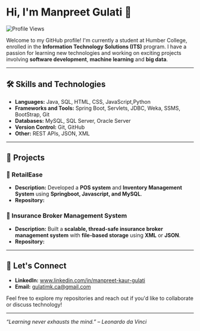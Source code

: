 # Hi, I'm Manpreet Gulati 👋

![Profile Views](https://komarev.com/ghpvc/?username=yourusername&color=brightgreen)


Welcome to my GitHub profile! I'm currently a student at Humber College, enrolled in the **Information Technology Solutions (ITS)** program. I have a passion for learning new technologies and working on exciting projects involving **software development**, **machine learning** and **big data**.

---

## 🛠️ **Skills and Technologies**

- **Languages:** Java,  SQL, HTML, CSS, JavaScript,Python
- **Frameworks and Tools:** Spring Boot, Servlets, JDBC, Weka, SSMS, BootStrap, Git
- **Databases:** MySQL, SQL Server, Oracle Server
- **Version Control:** Git, GitHub
- **Other:** REST APIs, JSON, XML

---

## 📂 **Projects**

### 🚗 RetailEase
- **Description:** Developed a **POS system** and **Inventory Management System** using **Springboot, Javascript, and MySQL**.
- **Repository:** 

### 🏢 Insurance Broker Management System
- **Description:** Built a **scalable, thread-safe insurance broker management system** with **file-based storage** using **XML** or **JSON**.
- **Repository:** 

---

## 📧 **Let's Connect**

- **LinkedIn:** www.linkedin.com/in/manpreet-kaur-gulati
- **Email:** gulatimk.ca@gmail.com

Feel free to explore my repositories and reach out if you'd like to collaborate or discuss technology!

---
_“Learning never exhausts the mind.” – Leonardo da Vinci_
